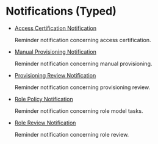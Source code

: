 # Notifications (Typed)

- [ Access Certification Notification ](/docs/identitymanager/saas/identitymanager/integration-guide/toolkit/xml-configuration/notifications/notifications/accesscertificationnotification/index.md)

  Reminder notification concerning access certification.

- [ Manual Provisioning Notification ](/docs/identitymanager/saas/identitymanager/integration-guide/toolkit/xml-configuration/notifications/notifications/manualprovisioningnotification/index.md)

  Reminder notification concerning manual provisioning.

- [ Provisioning Review Notification ](/docs/identitymanager/saas/identitymanager/integration-guide/toolkit/xml-configuration/notifications/notifications/provisioningreviewnotification/index.md)

  Reminder notification concerning provisioning review.

- [Role Policy Notification](/docs/identitymanager/saas/identitymanager/integration-guide/toolkit/xml-configuration/notifications/notifications/rolepolicynotification/index.md)

  Reminder notification concerning role model tasks.

- [ Role Review Notification ](/docs/identitymanager/saas/identitymanager/integration-guide/toolkit/xml-configuration/notifications/notifications/rolereviewnotification/index.md)

  Reminder notification concerning role review.
